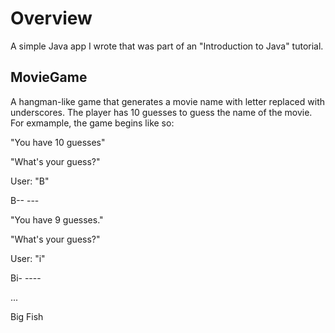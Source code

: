 # Overview

A simple Java app I wrote that was part of an "Introduction to Java" tutorial.  

## MovieGame

A hangman-like game that generates a movie name with letter replaced with underscores. 
The player has 10 guesses to guess the name of the movie. 
For exmample, the game begins like so:

"You have 10 guesses"

"What's your guess?"

User: "B"

B-- ---

"You have 9 guesses."

"What's your guess?"

User: "i"

Bi- ----

...

Big Fish

